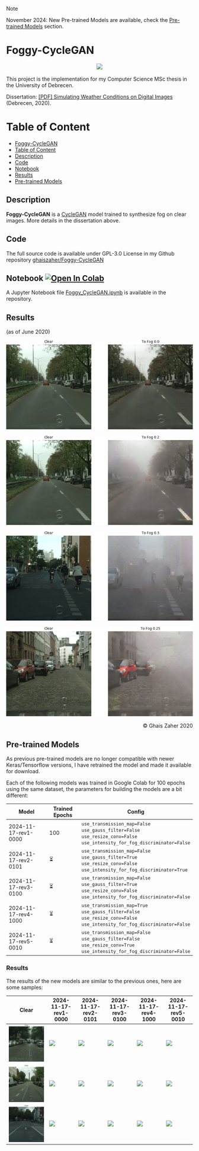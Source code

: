 > [!NOTE]  
> November 2024: New Pre-trained Models are available, check the [Pre-trained Models](#pre-trained-models) section.

# Foggy-CycleGAN

<p style="text-align: center;">
 <img src="images/banner-cropped-rnd.png">
</p>

This project is the implementation for my Computer Science MSc thesis in the University of Debrecen.

Dissertation: 
<a href="./dissertation/Simulating%20Weather%20Conditions%20on%20Digital%20Images%20-%20Final.pdf" target="_blank">[PDF] Simulating Weather Conditions on Digital Images</a> (Debrecen, 2020).

# Table of Content
- [Foggy-CycleGAN](#foggy-cyclegan)
- [Table of Content](#table-of-content)
- [Description](#description)
- [Code](#code)
- [Notebook](#notebook)
- [Results](#results)
- [Pre-trained Models](#pre-trained-models)

## Description
**Foggy-CycleGAN** is a
<a href="https://junyanz.github.io/CycleGAN/" target="_blank">CycleGAN</a> model trained to synthesize fog on clear images. More details in the dissertation above.

## Code
The full source code is available under GPL-3.0 License in my Github repository <a href="https://github.com/ghaiszaher/Foggy-CycleGAN" target="_blank">ghaiszaher/Foggy-CycleGAN</a>

## Notebook <a href="https://colab.research.google.com/github/ghaiszaher/Foggy-CycleGAN/blob/master/Foggy_CycleGAN.ipynb" target="_blank"><img src="https://colab.research.google.com/assets/colab-badge.svg" alt="Open In Colab"/></a>
A Jupyter Notebook file <a href="https://github.com/ghaiszaher/Foggy-CycleGAN/blob/master/Foggy_CycleGAN.ipynb" target="_blank">Foggy_CycleGAN.ipynb</a> is available in the repository.

## Results
(as of June 2020)
<p style="text-align: center;">
 <img src="images/results/2020-06/result-animated-01.gif">
</p>

<p style="text-align: center;">
 <img src="images/results/2020-06/result-sample-0.2.jpg">
</p>

<p align="center">
 <img src="images/results/2020-06/result-sample-0.3.jpg">
</p>

<p style="text-align: center;">
 <img src="images/results/2020-06/result-sample-0.25.jpg">
</p>

<div style="text-align: right;">
&copy; Ghais Zaher 2020
</div>

## Pre-trained Models
As previous pre-trained models are no longer compatible with newer Keras/Tensorflow versions, I have retrained the model and made it available for
download.

Each of the following models was trained in Google Colab for 100 epochs using the same dataset, the parameters for building the models are a bit different:

| Model                | Trained Epochs | Config                                                                                                                             |
|----------------------|----------------|------------------------------------------------------------------------------------------------------------------------------------|
| 2024-11-17-rev1-0000 | 100            | `use_transmission_map=False`<br>`use_gauss_filter=False`<br>`use_resize_conv=False`<br>`use_intensity_for_fog_discriminator=False` |
| 2024-11-17-rev2-0101 | ⏳              | `use_transmission_map=False`<br>`use_gauss_filter=True`<br>`use_resize_conv=False`<br>`use_intensity_for_fog_discriminator=True`   |
| 2024-11-17-rev3-0100 | ⏳              | `use_transmission_map=False`<br>`use_gauss_filter=True`<br>`use_resize_conv=False`<br>`use_intensity_for_fog_discriminator=False`  |
| 2024-11-17-rev4-1000 | ⏳              | `use_transmission_map=True`<br>`use_gauss_filter=False`<br>`use_resize_conv=False`<br>`use_intensity_for_fog_discriminator=False`  |
| 2024-11-17-rev5-0010 | ⏳              | `use_transmission_map=False`<br>`use_gauss_filter=False`<br>`use_resize_conv=True`<br>`use_intensity_for_fog_discriminator=False`  |


### Results
The results of the new models are similar to the previous ones, here are some samples:

| Clear                                                   | 2024-11-17-rev1-0000                                        | 2024-11-17-rev2-0101                                        | 2024-11-17-rev3-0100                                        | 2024-11-17-rev4-1000                                        | 2024-11-17-rev5-0010                                        |
|---------------------------------------------------------|-------------------------------------------------------------|-------------------------------------------------------------|-------------------------------------------------------------|-------------------------------------------------------------|-------------------------------------------------------------|
| <img src="images/results/2024-11-17/clear/sample1.jpg"> | <img src="images/results/2024-11-17/rev1-0000/sample1.gif"> | <img src="images/results/2024-11-17/rev2-0101/sample1.gif"> | <img src="images/results/2024-11-17/rev3-0100/sample1.gif"> | <img src="images/results/2024-11-17/rev4-1000/sample1.gif"> | <img src="images/results/2024-11-17/rev5-0010/sample1.gif"> |
| <img src="images/results/2024-11-17/clear/sample2.jpg"> | <img src="images/results/2024-11-17/rev1-0000/sample2.gif"> | <img src="images/results/2024-11-17/rev2-0101/sample2.gif"> | <img src="images/results/2024-11-17/rev3-0100/sample2.gif"> | <img src="images/results/2024-11-17/rev4-1000/sample2.gif"> | <img src="images/results/2024-11-17/rev5-0010/sample2.gif"> |
| <img src="images/results/2024-11-17/clear/sample3.jpg"> | <img src="images/results/2024-11-17/rev1-0000/sample3.gif"> | <img src="images/results/2024-11-17/rev2-0101/sample3.gif"> | <img src="images/results/2024-11-17/rev3-0100/sample3.gif"> | <img src="images/results/2024-11-17/rev4-1000/sample3.gif"> | <img src="images/results/2024-11-17/rev5-0010/sample3.gif"> |
